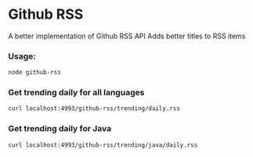 # Github RSS

A better implementation of Github RSS API
Adds better titles to RSS items

### Usage:

```sh
node github-rss
```

### Get trending daily for all languages

```sh
curl localhost:4993/github-rss/trending/daily.rss
```

### Get trending daily for Java

```
curl localhost:4993/github-rss/trending/java/daily.rss
```
